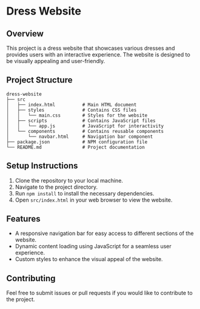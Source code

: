 # Dress Website

## Overview
This project is a dress website that showcases various dresses and provides users with an interactive experience. The website is designed to be visually appealing and user-friendly.

## Project Structure
```
dress-website
├── src
│   ├── index.html          # Main HTML document
│   ├── styles              # Contains CSS files
│   │   └── main.css        # Styles for the website
│   ├── scripts             # Contains JavaScript files
│   │   └── app.js          # JavaScript for interactivity
│   └── components          # Contains reusable components
│       └── navbar.html     # Navigation bar component
├── package.json            # NPM configuration file
└── README.md               # Project documentation
```

## Setup Instructions
1. Clone the repository to your local machine.
2. Navigate to the project directory.
3. Run `npm install` to install the necessary dependencies.
4. Open `src/index.html` in your web browser to view the website.

## Features
- A responsive navigation bar for easy access to different sections of the website.
- Dynamic content loading using JavaScript for a seamless user experience.
- Custom styles to enhance the visual appeal of the website.

## Contributing
Feel free to submit issues or pull requests if you would like to contribute to the project.